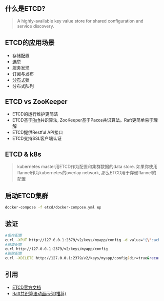 ## 什么是ETCD?
> A highly-available key value store for shared configuration and service discovery.

## ETCD的应用场景
- 存储配置
- [选举](https://github.com/YummyCookhouse/ETCD/tree/master/election)
- 服务发现
- 订阅与发布
- [分布式锁](https://github.com/YummyCookhouse/ETCD/tree/master/lock)
- 分布式队列

## ETCD vs ZooKeeper
- ETCD的运行维护更简洁
- ETCD基于[Raft](http://thesecretlivesofdata.com/raft/)共识算法, ZooKeeper基于Paxos共识算法。Raft更简单易于理解
- ETCD提供Restful API接口
- ETCD支持SSL客户端认证
 
## ETCD & k8s
> kubernetes master用ETCD作为配置和集群数据的data store. 如果你使用flannel作为kubernetes的overlay network, 那么ETCD用于存储flannel的配置

## 启动ETCD集群
```sh
docker-compose -f etcd/docker-compose.yml up
```

## 验证
```sh
#保存配置
curl -XPUT http://127.0.0.1:2379/v2/keys/myapp/config -d value="{\"cacheSize\": 1024}"
#获取配置
curl http://127.0.0.1:2379/v2/keys/myapp/config
#删除配置
curl -XDELETE http://127.0.0.1:2379/v2/keys/myapp/config?dir=true&recursive=true
```

## 引用
- [ETCD官方文档](https://github.com/coreos/etcd/blob/master/Documentation/docs.md)
- [Raft共识算法动画示例(推荐)](http://thesecretlivesofdata.com/raft/)